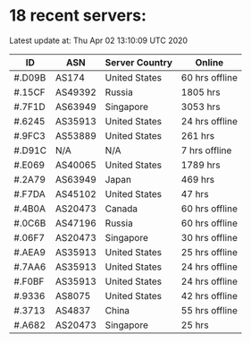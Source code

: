 # 18 recent servers:

Latest update at: Thu Apr 02 13:10:09 UTC 2020

| ID | ASN | Server Country | Online |
| -- | --- | -------------- | ------ |
| #.D09B | AS174 | United States | 60 hrs offline |
| #.15CF | AS49392 | Russia | 1805 hrs |
| #.7F1D | AS63949 | Singapore | 3053 hrs |
| #.6245 | AS35913 | United States | 24 hrs offline |
| #.9FC3 | AS53889 | United States | 261 hrs |
| #.D91C | N/A | N/A | 7 hrs offline |
| #.E069 | AS40065 | United States | 1789 hrs |
| #.2A79 | AS63949 | Japan | 469 hrs |
| #.F7DA | AS45102 | United States | 47 hrs |
| #.4B0A | AS20473 | Canada | 60 hrs offline |
| #.0C6B | AS47196 | Russia | 60 hrs offline |
| #.06F7 | AS20473 | Singapore | 30 hrs offline |
| #.AEA9 | AS35913 | United States | 25 hrs offline |
| #.7AA6 | AS35913 | United States | 24 hrs offline |
| #.F0BF | AS35913 | United States | 24 hrs offline |
| #.9336 | AS8075 | United States | 42 hrs offline |
| #.3713 | AS4837 | China | 55 hrs offline |
| #.A682 | AS20473 | Singapore | 25 hrs |

